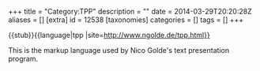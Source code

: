 +++
title = "Category:TPP"
description = ""
date = 2014-03-29T20:20:28Z
aliases = []
[extra]
id = 12538
[taxonomies]
categories = []
tags = []
+++

{{stub}}{{language|tpp
|site=http://www.ngolde.de/tpp.html}}

This is the markup language used by Nico Golde's text presentation program.
